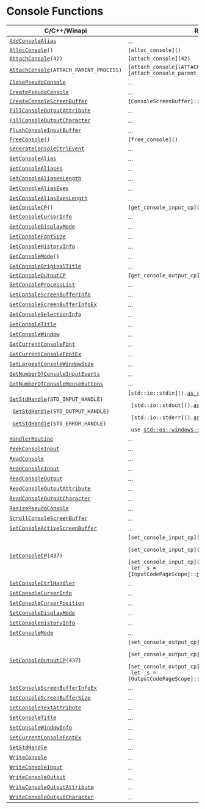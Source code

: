 <!-- https://docs.microsoft.com/en-us/windows/console/console-functions -->

# Console Functions

| C/C++/Winapi                                          | Rust |
| ----------------------------------------------------- | ---- |
| <code>[AddConsoleAlias]</code>                        | ...
| <code>[AllocConsole]\()</code>                        | <code>[alloc_console]\()</code>
| <code>[AttachConsole]\(42)</code>                     | <code>[attach_console]\(42)</code>
| <code>[AttachConsole]\(ATTACH_PARENT_PROCESS)</code>  | <code>[attach_console]\(ATTACH_PARENT_PROCESS)</code> <br> <code>[attach_console_parent_process]\()</code>
| <code>[ClosePseudoConsole]</code>                     | ...
| <code>[CreatePseudoConsole]</code>                    | ...
| <code>[CreateConsoleScreenBuffer]</code>              | <code>[ConsoleScreenBuffer]::[new](ConsoleScreenBuffer::new)()</code>
| <code>[FillConsoleOutputAttribute]</code>             | ...
| <code>[FillConsoleOutputCharacter]</code>             | ...
| <code>[FlushConsoleInputBuffer]</code>                | ...
| <code>[FreeConsole]\()</code>                         | <code>[free_console]\()</code>
| <code>[GenerateConsoleCtrlEvent]</code>               | ...
| <code>[GetConsoleAlias]</code>                        | ...
| <code>[GetConsoleAliases]</code>                      | ...
| <code>[GetConsoleAliasesLength]</code>                | ...
| <code>[GetConsoleAliasExes]</code>                    | ...
| <code>[GetConsoleAliasExesLength]</code>              | ...
| <code>[GetConsoleCP]\()</code>                        | <code>[get_console_input_cp]\()</code>
| <code>[GetConsoleCursorInfo]</code>                   | ...
| <code>[GetConsoleDisplayMode]</code>                  | ...
| <code>[GetConsoleFontSize]</code>                     | ...
| <code>[GetConsoleHistoryInfo]</code>                  | ...
| <code>[GetConsoleMode]\()</code>                      | ...
| <code>[GetConsoleOriginalTitle]</code>                | ...
| <code>[GetConsoleOutputCP]</code>                     | <code>[get_console_output_cp]\()</code>
| <code>[GetConsoleProcessList]</code>                  | ...
| <code>[GetConsoleScreenBufferInfo]</code>             | ...
| <code>[GetConsoleScreenBufferInfoEx]</code>           | ...
| <code>[GetConsoleSelectionInfo]</code>                | ...
| <code>[GetConsoleTitle]</code>                        | ...
| <code>[GetConsoleWindow]</code>                       | ...
| <code>[GetCurrentConsoleFont]</code>                  | ...
| <code>[GetCurrentConsoleFontEx]</code>                | ...
| <code>[GetLargestConsoleWindowSize]</code>            | ...
| <code>[GetNumberOfConsoleInputEvents]</code>          | ...
| <code>[GetNumberOfConsoleMouseButtons]</code>         | ...
| <code>[GetStdHandle]\(STD_INPUT_HANDLE\) <br> [GetStdHandle]\(STD_OUTPUT_HANDLE\) <br> [GetStdHandle]\(STD_ERROR_HANDLE\)</code> | <code>[std::io::stdin]\().[as_raw_handle]\() <br> [std::io::stdout]\().[as_raw_handle]\() <br> [std::io::stderr]\().[as_raw_handle]\() <br> use [std::os::windows::io::AsRawHandle];</code>
| <code>[HandlerRoutine]</code>                         | ...
| <code>[PeekConsoleInput]</code>                       | ...
| <code>[ReadConsole]</code>                            | ...
| <code>[ReadConsoleInput]</code>                       | ...
| <code>[ReadConsoleOutput]</code>                      | ...
| <code>[ReadConsoleOutputAttribute]</code>             | ...
| <code>[ReadConsoleOutputCharacter]</code>             | ...
| <code>[ResizePseudoConsole]</code>                    | ...
| <code>[ScrollConsoleScreenBuffer]</code>              | ...
| <code>[SetConsoleActiveScreenBuffer]</code>           | ...
| <code>[SetConsoleCP]\(437)</code>                     | <code>[set_console_input_cp]\(437); <br> [set_console_input_cp]\([CodePage]::[IBM437](CodePage::IBM437)); <br> [set_console_input_cp]\([CodePage]::from(437)); <br> let _s = [InputCodePageScope]::[new](InputCodePageScope::new)([CodePage]::[IBM437](CodePage::IBM437));</code>
| <code>[SetConsoleCtrlHandler]</code>                  | ...
| <code>[SetConsoleCursorInfo]</code>                   | ...
| <code>[SetConsoleCursorPosition]</code>               | ...
| <code>[SetConsoleDisplayMode]</code>                  | ...
| <code>[SetConsoleHistoryInfo]</code>                  | ...
| <code>[SetConsoleMode]</code>                         | ...
| <code>[SetConsoleOutputCP]\(437)</code>               | <code>[set_console_output_cp]\(437); <br> [set_console_output_cp]\([CodePage]::[IBM437](CodePage::IBM437)); <br> [set_console_output_cp]\([CodePage]::from(437)); <br> let _s = [OutputCodePageScope]::[new](OutputCodePageScope::new)([CodePage]::[IBM437](CodePage::IBM437));</code>
| <code>[SetConsoleScreenBufferInfoEx]</code>           | ...
| <code>[SetConsoleScreenBufferSize]</code>             | ...
| <code>[SetConsoleTextAttribute]</code>                | ...
| <code>[SetConsoleTitle]</code>                        | ...
| <code>[SetConsoleWindowInfo]</code>                   | ...
| <code>[SetCurrentConsoleFontEx]</code>                | ...
| <code>[SetStdHandle]</code>                           | ...
| <code>[WriteConsole]</code>                           | ...
| <code>[WriteConsoleInput]</code>                      | ...
| <code>[WriteConsoleOutput]</code>                     | ...
| <code>[WriteConsoleOutputAttribute]</code>            | ...
| <code>[WriteConsoleOutputCharacter]</code>            | ...

[AddConsoleAlias]:                  https://docs.microsoft.com/en-us/windows/console/addconsolealias
[AllocConsole]:                     https://docs.microsoft.com/en-us/windows/console/allocconsole
[AttachConsole]:                    https://docs.microsoft.com/en-us/windows/console/attachconsole
[ClosePseudoConsole]:               https://docs.microsoft.com/en-us/windows/console/closepseudoconsole
[CreatePseudoConsole]:              https://docs.microsoft.com/en-us/windows/console/createpseudoconsole
[CreateConsoleScreenBuffer]:        https://docs.microsoft.com/en-us/windows/console/createconsolescreenbuffer
[FillConsoleOutputAttribute]:       https://docs.microsoft.com/en-us/windows/console/fillconsoleoutputattribute
[FillConsoleOutputCharacter]:       https://docs.microsoft.com/en-us/windows/console/fillconsoleoutputcharacter
[FlushConsoleInputBuffer]:          https://docs.microsoft.com/en-us/windows/console/flushconsoleinputbuffer
[FreeConsole]:                      https://docs.microsoft.com/en-us/windows/console/freeconsole
[GenerateConsoleCtrlEvent]:         https://docs.microsoft.com/en-us/windows/console/generateconsolectrlevent
[GetConsoleAlias]:                  https://docs.microsoft.com/en-us/windows/console/getconsolealias
[GetConsoleAliases]:                https://docs.microsoft.com/en-us/windows/console/getconsolealiases
[GetConsoleAliasesLength]:          https://docs.microsoft.com/en-us/windows/console/getconsolealiaseslength
[GetConsoleAliasExes]:              https://docs.microsoft.com/en-us/windows/console/getconsolealiasexes
[GetConsoleAliasExesLength]:        https://docs.microsoft.com/en-us/windows/console/getconsolealiasexeslength
[GetConsoleCP]:                     https://docs.microsoft.com/en-us/windows/console/getconsolecp
[GetConsoleCursorInfo]:             https://docs.microsoft.com/en-us/windows/console/getconsolecursorinfo
[GetConsoleDisplayMode]:            https://docs.microsoft.com/en-us/windows/console/getconsoledisplaymode
[GetConsoleFontSize]:               https://docs.microsoft.com/en-us/windows/console/getconsolefontsize
[GetConsoleHistoryInfo]:            https://docs.microsoft.com/en-us/windows/console/getconsolehistoryinfo
[GetConsoleMode]:                   https://docs.microsoft.com/en-us/windows/console/getconsolemode
[GetConsoleOriginalTitle]:          https://docs.microsoft.com/en-us/windows/console/getconsoleoriginaltitle
[GetConsoleOutputCP]:               https://docs.microsoft.com/en-us/windows/console/getconsoleoutputcp
[GetConsoleProcessList]:            https://docs.microsoft.com/en-us/windows/console/getconsoleprocesslist
[GetConsoleScreenBufferInfo]:       https://docs.microsoft.com/en-us/windows/console/getconsolescreenbufferinfo
[GetConsoleScreenBufferInfoEx]:     https://docs.microsoft.com/en-us/windows/console/getconsolescreenbufferinfoex
[GetConsoleSelectionInfo]:          https://docs.microsoft.com/en-us/windows/console/getconsoleselectioninfo
[GetConsoleTitle]:                  https://docs.microsoft.com/en-us/windows/console/getconsoletitle
[GetConsoleWindow]:                 https://docs.microsoft.com/en-us/windows/console/getconsolewindow
[GetCurrentConsoleFont]:            https://docs.microsoft.com/en-us/windows/console/getcurrentconsolefont
[GetCurrentConsoleFontEx]:          https://docs.microsoft.com/en-us/windows/console/getcurrentconsolefontex
[GetLargestConsoleWindowSize]:      https://docs.microsoft.com/en-us/windows/console/getlargestconsolewindowsize
[GetNumberOfConsoleInputEvents]:    https://docs.microsoft.com/en-us/windows/console/getnumberofconsoleinputevents
[GetNumberOfConsoleMouseButtons]:   https://docs.microsoft.com/en-us/windows/console/getnumberofconsolemousebuttons
[GetStdHandle]:                     https://docs.microsoft.com/en-us/windows/console/getstdhandle
[HandlerRoutine]:                   https://docs.microsoft.com/en-us/windows/console/handlerroutine
[PeekConsoleInput]:                 https://docs.microsoft.com/en-us/windows/console/peekconsoleinput
[ReadConsole]:                      https://docs.microsoft.com/en-us/windows/console/readconsole
[ReadConsoleInput]:                 https://docs.microsoft.com/en-us/windows/console/readconsoleinput
[ReadConsoleOutput]:                https://docs.microsoft.com/en-us/windows/console/readconsoleoutput
[ReadConsoleOutputAttribute]:       https://docs.microsoft.com/en-us/windows/console/readconsoleoutputattribute
[ReadConsoleOutputCharacter]:       https://docs.microsoft.com/en-us/windows/console/readconsoleoutputcharacter
[ResizePseudoConsole]:              https://docs.microsoft.com/en-us/windows/console/resizepseudoconsole
[ScrollConsoleScreenBuffer]:        https://docs.microsoft.com/en-us/windows/console/scrollconsolescreenbuffer
[SetConsoleActiveScreenBuffer]:     https://docs.microsoft.com/en-us/windows/console/setconsoleactivescreenbuffer
[SetConsoleCP]:                     https://docs.microsoft.com/en-us/windows/console/setconsolecp
[SetConsoleCtrlHandler]:            https://docs.microsoft.com/en-us/windows/console/setconsolectrlhandler
[SetConsoleCursorInfo]:             https://docs.microsoft.com/en-us/windows/console/setconsolecursorinfo
[SetConsoleCursorPosition]:         https://docs.microsoft.com/en-us/windows/console/setconsolecursorposition
[SetConsoleDisplayMode]:            https://docs.microsoft.com/en-us/windows/console/setconsoledisplaymode
[SetConsoleHistoryInfo]:            https://docs.microsoft.com/en-us/windows/console/setconsolehistoryinfo
[SetConsoleMode]:                   https://docs.microsoft.com/en-us/windows/console/setconsolemode
[SetConsoleOutputCP]:               https://docs.microsoft.com/en-us/windows/console/setconsoleoutputcp
[SetConsoleScreenBufferInfoEx]:     https://docs.microsoft.com/en-us/windows/console/setconsolescreenbufferinfoex
[SetConsoleScreenBufferSize]:       https://docs.microsoft.com/en-us/windows/console/setconsolescreenbuffersize
[SetConsoleTextAttribute]:          https://docs.microsoft.com/en-us/windows/console/setconsoletextattribute
[SetConsoleTitle]:                  https://docs.microsoft.com/en-us/windows/console/setconsoletitle
[SetConsoleWindowInfo]:             https://docs.microsoft.com/en-us/windows/console/setconsolewindowinfo
[SetCurrentConsoleFontEx]:          https://docs.microsoft.com/en-us/windows/console/setcurrentconsolefontex
[SetStdHandle]:                     https://docs.microsoft.com/en-us/windows/console/setstdhandle
[WriteConsole]:                     https://docs.microsoft.com/en-us/windows/console/writeconsole
[WriteConsoleInput]:                https://docs.microsoft.com/en-us/windows/console/writeconsoleinput
[WriteConsoleOutput]:               https://docs.microsoft.com/en-us/windows/console/writeconsoleoutput
[WriteConsoleOutputAttribute]:      https://docs.microsoft.com/en-us/windows/console/writeconsoleoutputattribute
[WriteConsoleOutputCharacter]:      https://docs.microsoft.com/en-us/windows/console/writeconsoleoutputcharacter

[as_raw_handle]:                        https://doc.rust-lang.org/std/os/windows/io/trait.AsRawHandle.html#tymethod.as_raw_handle
[std::os::windows::io::AsRawHandle]:    https://doc.rust-lang.org/std/os/windows/io/trait.AsRawHandle.html

[x]:    https://img.shields.io/badge/impl-✗-red
[?]:    https://img.shields.io/badge/impl-%3f-yellow
[o]:    https://img.shields.io/badge/impl-✓-green

<!--
[x]:    https://img.shields.io/badge/impl-x-red
[?]:    https://img.shields.io/badge/impl-%3f-yellow
[o]:    https://img.shields.io/badge/impl-o-green

[x]:    https://img.shields.io/badge/impl-missing-red
[o]:    https://img.shields.io/badge/impl-finished-green
-->
